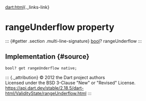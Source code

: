 [dart:html](../../dart-html/dart-html-library){._links-link}

rangeUnderflow property
=======================

::: {#getter .section .multi-line-signature}
[bool](../../dart-core/bool-class)? rangeUnderflow
:::

Implementation {#source}
--------------

``` {.language-dart data-language="dart"}
bool? get rangeUnderflow native;
```

::: {._attribution}
© 2012 the Dart project authors\
Licensed under the BSD 3-Clause \"New\" or \"Revised\" License.\
<https://api.dart.dev/stable/2.18.5/dart-html/ValidityState/rangeUnderflow.html>
:::
